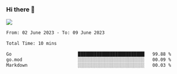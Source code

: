 ### Hi there 👋️

![](https://komarev.com/ghpvc/?username=Loner1024)

<!--START_SECTION:waka-->

```txt
From: 02 June 2023 - To: 09 June 2023

Total Time: 10 mins

Go                         █████████████████████████   99.88 %
go.mod                     ░░░░░░░░░░░░░░░░░░░░░░░░░   00.09 %
Markdown                   ░░░░░░░░░░░░░░░░░░░░░░░░░   00.03 %
```

<!--END_SECTION:waka-->



